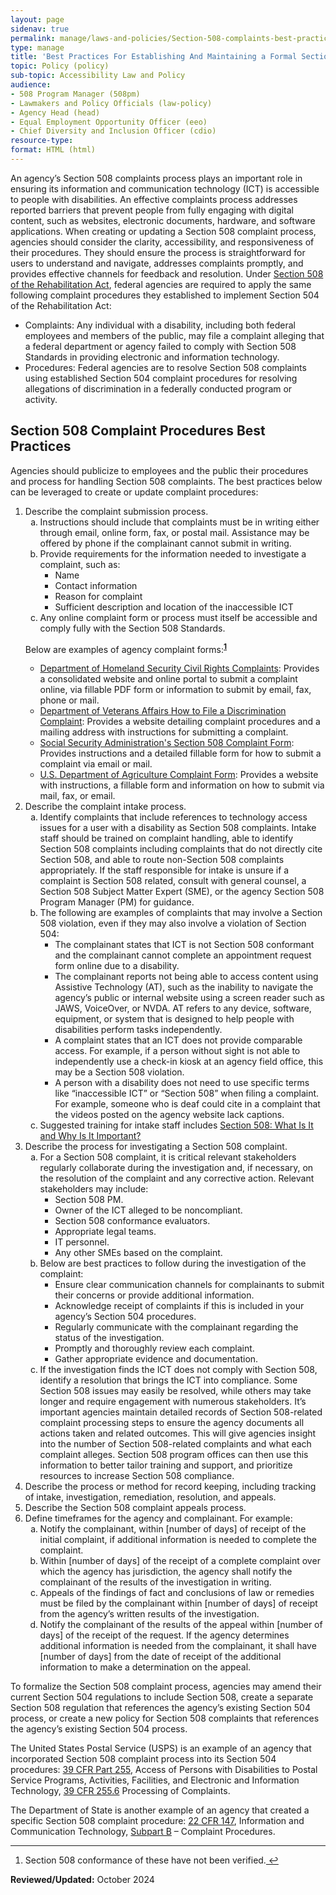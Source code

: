 ```yaml
---
layout: page
sidenav: true
permalink: manage/laws-and-policies/Section-508-complaints-best-practices/
type: manage
title: 'Best Practices For Establishing And Maintaining a Formal Section 508 Complaint Process'
topic: Policy (policy)
sub-topic: Accessibility Law and Policy
audience:
- 508 Program Manager (508pm)
- Lawmakers and Policy Officials (law-policy)
- Agency Head (head)
- Equal Employment Opportunity Officer (eeo)
- Chief Diversity and Inclusion Officer (cdio)
resource-type:
format: HTML (html)
---
```


An agency’s Section 508 complaints process plays an important role in ensuring its information and communication technology (ICT) is accessible to people with disabilities. An effective complaints process addresses reported barriers that prevent people from fully engaging with digital content, such as websites, electronic documents, hardware, and software applications. When creating or updating a Section 508 complaint process, agencies should consider the clarity, accessibility, and responsiveness of their procedures. They should ensure the process is straightforward for users to understand and navigate, addresses complaints promptly, and provides effective channels for feedback and resolution. 
Under [Section 508 of the Rehabilitation Act](https://www.govinfo.gov/content/pkg/USCODE-2011-title29/html/USCODE-2011-title29-chap16-subchapV-sec794d.htm), federal agencies are required to apply the same following complaint procedures they established to implement Section 504 of the Rehabilitation Act:
<ul>
    <li>Complaints: Any individual with a disability, including both federal employees and members of the public, may file a complaint alleging that a federal department or agency failed to comply with Section 508 Standards in providing electronic and information technology.</li>
    <li>Procedures: Federal agencies are to resolve Section 508 complaints using established Section 504 complaint procedures for resolving allegations of discrimination in a federally conducted program or activity.</li>
</ul>    

## Section 508 Complaint Procedures Best Practices

Agencies should publicize to employees and the public their procedures and process for handling Section 508 complaints. The best practices below can be leveraged to create or update complaint procedures:

<ol type="1">
   <li>Describe the complaint submission process.
<ol type="a">
    <li>Instructions should include that complaints must be in writing either through email, online form, fax, or postal mail. Assistance may be offered by phone if the complainant cannot submit in writing.</li>
    <li>Provide requirements for the information needed to investigate a complaint, such as:
        <ul>
            <li>Name</li>
            <li>Contact information</li>
            <li>Reason for complaint</li>
            <li>Sufficient description and location of the inaccessible ICT</li>
        </ul>
        </li>
<li>Any online complaint form or process must itself be accessible and comply fully with the Section 508 Standards.</li></ol></li>

Below are examples of agency complaint forms:<sup><strong><a href="#fn1" id="fr1">1</a></strong></sup>
<ul>
<li><a href="https://www.dhs.gov/file-civil-rights-complaint">Department of Homeland Security Civil Rights Complaints</a>: Provides a consolidated website and online portal to submit a complaint online, via fillable PDF form or information to submit by email, fax, phone or mail.</li>
<li><a href="https://www.va.gov/resources/your-civil-rights-and-how-to-file-a-discrimination-complaint/">Department of Veterans Affairs How to File a Discrimination Complaint</a>: Provides a website detailing complaint procedures and a mailing address with instructions for submitting a complaint.</li>
<li><a href="https://www.ssa.gov/forms/ssa-437.pdf">Social Security Administration's Section 508 Complaint Form</a>: Provides instructions and a detailed fillable form for how to submit a complaint via email or mail.</li>
<li><a href="https://www.usda.gov/oascr/filing-program-discrimination-complaint-usda-customer">U.S. Department of Agriculture Complaint Form</a>: Provides a website with instructions, a fillable form and information on how to submit via mail, fax, or email.</li></ul>
<li>Describe the complaint intake process.
<ol type="a">
<li>Identify complaints that include references to technology access issues for a user with a disability as Section 508 complaints. Intake staff should be trained on complaint handling, able to identify Section 508 complaints including complaints that do not directly cite Section 508, and able to route non-Section 508 complaints appropriately. If the staff responsible for intake is unsure if a complaint is Section 508 related, consult with general counsel, a Section 508 Subject Matter Expert (SME), or the agency Section 508 Program Manager (PM) for guidance.</li>
<li>The following are examples of complaints that may involve a Section 508 violation, even if they may also involve a violation of Section 504:
<ul>
<li>The complainant states that ICT is not Section 508 conformant and the complainant cannot complete an appointment request form online due to a disability.</li>
<li>The complainant reports not being able to access content using Assistive Technology (AT), such as the inability to navigate the agency’s public or internal website using a screen reader such as JAWS, VoiceOver, or NVDA. AT refers to any device, software, equipment, or system that is designed to help people with disabilities perform tasks independently.</li>
<li>A complaint states that an ICT does not provide comparable access.  For example, if a person without sight is not able to independently use a check-in kiosk at an agency field office, this may be a Section 508 violation.</li>
<li>A person with a disability does not need to use specific terms like “inaccessible ICT” or “Section 508” when filing a complaint. For example, someone who is deaf could cite in a complaint that the videos posted on the agency website lack captions.</li></ul></li>
<li>Suggested training for intake staff includes <a href="{{site.baseurl}}/training/online-course/section-508-what-is-it/">Section 508: What Is It and Why Is It Important?</a></li></ol></li>
<li>Describe the process for investigating a Section 508 complaint.
<ol type="a">
<li>For a Section 508 complaint, it is critical relevant stakeholders regularly collaborate during the investigation and, if necessary, on the resolution of the complaint and any corrective action.  Relevant stakeholders may include:
<ul>
<li>Section 508 PM.</li>
<li>Owner of the ICT alleged to be noncompliant.</li>
<li>Section 508 conformance evaluators.</li>
<li>Appropriate legal teams.</li>
<li>IT personnel.</li>
<li>Any other SMEs based on the complaint.</li></ul></li>
<li>Below are best practices to follow during the investigation of the complaint:
<ul>
<li>Ensure clear communication channels for complainants to submit their concerns or provide additional information.</li>
<li>Acknowledge receipt of complaints if this is included in your agency’s Section 504 procedures.</li>
<li>Regularly communicate with the complainant regarding the status of the investigation.</li>
<li>Promptly and thoroughly review each complaint.</li>
<li>Gather appropriate evidence and documentation.</li></ul></li>
<li>If the investigation finds the ICT does not comply with Section 508, identify a resolution that brings the ICT into compliance. Some Section 508 issues may easily be resolved, while others may take longer and require engagement with numerous stakeholders. It’s important agencies maintain detailed records of Section 508-related complaint processing steps to ensure the agency documents all actions taken and related outcomes. This will give agencies insight into the number of Section 508-related complaints and what each complaint alleges. Section 508 program offices can then use this information to better tailor training and support, and prioritize resources to increase Section 508 compliance.</li></ol></li>
<li>Describe the process or method for record keeping, including tracking of intake, investigation, remediation, resolution, and appeals.</li>
<li>Describe the Section 508 complaint appeals process.</li>
<li>Define timeframes for the agency and complainant. For example:
<ol type="a">
<li>Notify the complainant, within [number of days] of receipt of the initial complaint, if additional information is needed to complete the complaint.</li>
<li>Within [number of days] of the receipt of a complete complaint over which the agency has jurisdiction, the agency shall notify the complainant of the results of the investigation in writing.</li>
<li>Appeals of the findings of fact and conclusions of law or remedies must be filed by the complainant within [number of days] of receipt from the agency’s written results of the investigation.</li>
<li>Notify the complainant of the results of the appeal within [number of days] of the receipt of the request. If the agency determines additional information is needed from the complainant, it shall have [number of days] from the date of receipt of the additional information to make a determination on the appeal.</li></ol></li></ol>

To formalize the Section 508 complaint process, agencies may amend their current Section 504 regulations to include Section 508, create a separate Section 508 regulation that references the agency’s existing Section 504 process, or create a new policy for Section 508 complaints that references the agency’s existing Section 504 process.  

The United States Postal Service (USPS) is an example of an agency that incorporated Section 508 complaint process into its Section 504 procedures: [39 CFR Part 255](https://www.ecfr.gov/current/title-39/chapter-I/subchapter-D/part-255/), Access of Persons with Disabilities to Postal Service Programs, Activities, Facilities, and Electronic and Information Technology,  [39 CFR 255.6](https://www.ecfr.gov/current/title-39/section-255.6) Processing of Complaints.

The Department of State is another example of an agency that created a specific Section 508 complaint procedure:  [22 CFR 147](https://www.ecfr.gov/current/title-22/chapter-I/subchapter-O/part-147), Information and Communication Technology, [Subpart B](https://www.ecfr.gov/current/title-22/part-147/subpart-B) – Complaint Procedures.

<hr>
<div>
  <h2 style="position: absolute; clip: rect(0 0 0 0); visibility: hidden; opacity: 0;" id="footnote-label">Footnote</h2>
  <ol>
    <li id="fn1">Section 508 conformance of these have not been verified.<a href="#fr1" aria-label="Back to content"> ↩ </a></li>
    </ol>
    </div>


**Reviewed/Updated:** October 2024